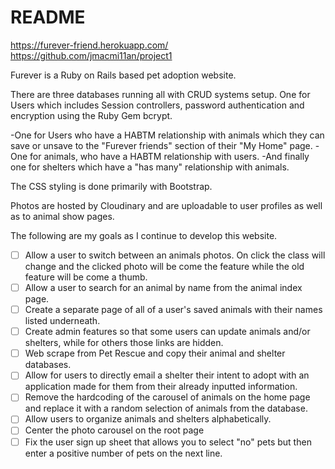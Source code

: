 # README


https://furever-friend.herokuapp.com/
https://github.com/jmacmi11an/project1

Furever is a Ruby on Rails based pet adoption website.

There are three databases running all with CRUD systems setup. One for Users which includes Session controllers, password authentication and encryption using the Ruby Gem bcrypt.

-One for Users who have a HABTM relationship with animals which they can save or unsave to the "Furever friends" section of their "My Home" page.
-One for animals, who have a HABTM relationship with users.
-And finally one for shelters which have a "has many" relationship with animals.

The CSS styling is done primarily with Bootstrap.

Photos are hosted by Cloudinary and are uploadable to user profiles as well as to animal show pages.



The following are my goals as I continue to develop this website.

- [ ] Allow a user to switch between an animals photos. On click the class will change and the clicked photo will be come the feature while the old feature will be come a thumb.
- [ ] Allow a user to search for an animal by name from the animal index page.
- [ ] Create a separate page of all of a user's saved animals with their names listed underneath.
- [ ] Create admin features so that some users can update animals and/or shelters, while for others those links are hidden.
- [ ] Web scrape from Pet Rescue and copy their animal and shelter databases.
- [ ] Allow for users to directly email a shelter their intent to adopt with an application made for them from their already inputted information.
- [ ] Remove the hardcoding of the carousel of animals on the home page and replace it with a random selection of animals from the database.
- [ ] Allow users to organize animals and shelters alphabetically.
- [ ] Center the photo carousel on the root page
- [ ] Fix the user sign up sheet that allows you to select "no" pets but then enter a positive number of pets on the next line. 

